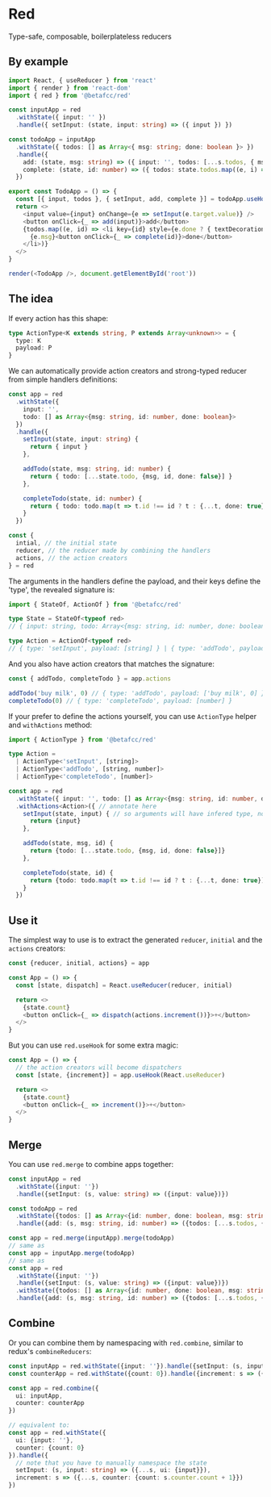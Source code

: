 # Red

Type-safe, composable, boilerplateless reducers

## By example

```typescript
import React, { useReducer } from 'react'
import { render } from 'react-dom'
import { red } from '@betafcc/red'

const inputApp = red
  .withState({ input: '' })
  .handle({ setInput: (state, input: string) => ({ input }) })

const todoApp = inputApp
  .withState({ todos: [] as Array<{ msg: string; done: boolean }> })
  .handle({
    add: (state, msg: string) => ({ input: '', todos: [...s.todos, { msg, done: false }] }),
    complete: (state, id: number) => ({ todos: state.todos.map((e, i) => i !== id ? e : { ...e, done: true }) }),
  })

export const TodoApp = () => {
  const [{ input, todos }, { setInput, add, complete }] = todoApp.useHook(useReducer)
  return <>
    <input value={input} onChange={e => setInput(e.target.value)} />
    <button onClick={_ => add(input)}>add</button>
    {todos.map((e, id) => <li key={id} style={e.done ? { textDecoration: 'line-through' } : {}}>
      {e.msg}<button onClick={_ => complete(id)}>done</button>
    </li>)}
  </>
}

render(<TodoApp />, document.getElementById('root'))
```

## The idea

If every action has this shape:

```typescript
type ActionType<K extends string, P extends Array<unknown>> = {
  type: K
  payload: P
}
```

We can automatically provide action creators and strong-typed reducer from simple handlers definitions:

```typescript
const app = red
  .withState({
    input: '',
    todo: [] as Array<{msg: string, id: number, done: boolean}>
  })
  .handle({
    setInput(state, input: string) {
      return { input }
    },

    addTodo(state, msg: string, id: number) {
      return { todo: [...state.todo, {msg, id, done: false}] }
    },

    completeTodo(state, id: number) {
      return { todo: todo.map(t => t.id !== id ? t : {...t, done: true}) }
    }
  })

const {
  intial, // the initial state
  reducer, // the reducer made by combining the handlers
  actions, // the action creators
} = red
```

The arguments in the handlers define the payload, and their keys define the 'type', the revealed signature is:

```typescript
import { StateOf, ActionOf } from '@betafcc/red'

type State = StateOf<typeof red>
// { input: string, todo: Array<{msg: string, id: number, done: boolean}> }

type Action = ActionOf<typeof red>
// { type: 'setInput', payload: [string] } | { type: 'addTodo', payload: [string, number] } | { type: 'completeTodo', payload: [number] }

```

And you also have action creators that matches the signature:

```typescript
const { addTodo, completeTodo } = app.actions

addTodo('buy milk', 0) // { type: 'addTodo', payload: ['buy milk', 0] }
completeTodo(0) // { type: 'completeTodo', payload: [number] }
```

If your prefer to define the actions yourself, you can use `ActionType` helper and `withActions` method:

```typescript
import { ActionType } from '@betafcc/red'

type Action =
  | ActionType<'setInput', [string]>
  | ActionType<'addTodo', [string, number]>
  | ActionType<'completeTodo', [number]>

const app = red
  .withState({ input: '', todo: [] as Array<{msg: string, id: number, done: boolean}>})
  .withActions<Action>({ // annotate here
    setInput(state, input) { // so arguments will have infered type, no need to annotate here
      return {input}
    },

    addTodo(state, msg, id) {
      return {todo: [...state.todo, {msg, id, done: false}]}
    },

    completeTodo(state, id) {
      return {todo: todo.map(t => t.id !== id ? t : {...t, done: true})}
    }
  })
```

## Use it

The simplest way to use is to extract the generated `reducer`, `initial` and the `actions` creators:

```typescript
const {reducer, initial, actions} = app

const App = () => {
  const [state, dispatch] = React.useReducer(reducer, initial)

  return <>
    {state.count}
    <button onClick={_ => dispatch(actions.increment())}>+</button>
  </>
}
```

But you can use `red.useHook` for some extra magic:

```typescript
const App = () => {
  // the action creators will become dispatchers
  const [state, {increment}] = app.useHook(React.useReducer)

  return <>
    {state.count}
    <button onClick={_ => increment()}>+</button>
  </>
}
```

## Merge

You can use `red.merge` to combine apps together:

```typescript
const inputApp = red
  .withState({input: ''})
  .handle({setInput: (s, value: string) => ({input: value})})

const todoApp = red
  .withState({todos: [] as Array<{id: number, done: boolean, msg: string}>})
  .handle({add: (s, msg: string, id: number) => ({todos: [...s.todos, {id, msg, done: false}]}) })

const app = red.merge(inputApp).merge(todoApp)
// same as
const app = inputApp.merge(todoApp)
// same as
const app = red
  .withState({input: ''})
  .handle({setInput: (s, value: string) => ({input: value})})
  .withState({todos: [] as Array<{id: number, done: boolean, msg: string}>})
  .handle({add: (s, msg: string, id: number) => ({todos: [...s.todos, {id, msg, done: false}]}) })
```

## Combine

Or you can combine them by namespacing with `red.combine`, similar to redux's `combineReducers`:

```typescript
const inputApp = red.withState({input: ''}).handle({setInput: (s, input: string) => ({input})})
const counterApp = red.withState({count: 0}).handle({increment: s => ({count: s.count + 1})})

const app = red.combine({
  ui: inputApp,
  counter: counterApp
})

// equivalent to:
const app = red.withState({
  ui: {input: ''},
  counter: {count: 0}
}).handle({
  // note that you have to manually namespace the state
  setInput: (s, input: string) => ({...s, ui: {input}}),
  increment: s => ({...s, counter: {count: s.counter.count + 1}})
})
```
